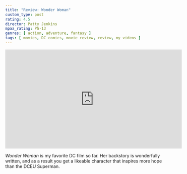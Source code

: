 ```yaml
---
title: "Review: Wonder Woman"
custom_type: post
rating: 4.5
director: Patty Jenkins
mpaa_rating: PG-13
genres: [ action, adventure, fantasy ]
tags: [ movies, DC comics, movie review, review, my videos ]
---
```


<div class="iframe-container">
<iframe width="560" height="315" src="https://www.youtube-nocookie.com/embed/bnoh3F5cl8w?rel=0" frameborder="0" gesture="media" allow="encrypted-media" allowfullscreen></iframe>
</div>

*Wonder Woman* is my favorite DC film so far. Her backstory is wonderfully written, and as a result you get a likeable character that inspires more hope than the DCEU Superman.
